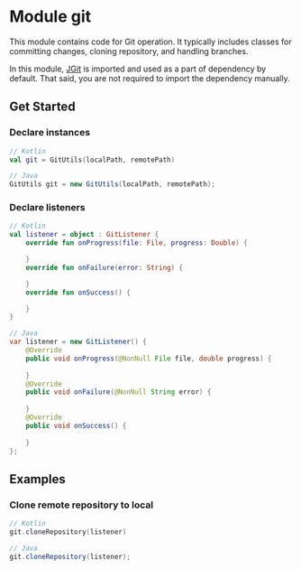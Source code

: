 # Module git

This module contains code for Git operation. It typically includes classes for committing changes, cloning repository, and handling branches.

<p class="note">
    In this module, <a href="https://git-scm.com/book/sv/v2/Bilaga-B%3A-Embedding-Git-in-your-Applications-JGit">JGit</a> is imported and used as a part of dependency by default. That said, you are not required to import the dependency manually.
</p>

## Get Started

### Declare instances

```kt
// Kotlin
val git = GitUtils(localPath, remotePath)
```

```java
// Java
GitUtils git = new GitUtils(localPath, remotePath);
```

### Declare listeners

```kt
// Kotlin
val listener = object : GitListener {
    override fun onProgress(file: File, progress: Double) {

    }
    override fun onFailure(error: String) {

    }
    override fun onSuccess() {

    }
}
```

```java
// Java
var listener = new GitListener() {
    @Override
    public void onProgress(@NonNull File file, double progress) {
    
    }
    @Override
    public void onFailure(@NonNull String error) {
    
    }
    @Override
    public void onSuccess() {
    
    }
};
```

## Examples

### Clone remote repository to local

```kt
// Kotlin
git.cloneRepository(listener)
```

```java
// Java
git.cloneRepository(listener);
```